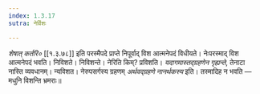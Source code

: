 ```yaml
---
index: 1.3.17
sutra: नेर्विशः

---
```

_शेषात् कर्तरि०_ [[१.३.७८]] इति परस्मैपदे प्राप्ते निपूर्वाद् विश आत्मनेपदं विधीयते। नेःपरस्माद् विश आत्मनेपदं भवति। निविशते। निविशन्ते। नेरिति किम्? प्रविशति। _यदागमास्तद्ग्रहणेन गृह्यन्ते_, तेनाटा नास्ति व्यवधानम्। न्यविशत। नेरुपसर्गस्य ग्रहणम् _अर्थवद्ग्रहणे नानर्थकस्य_ इति। तस्मादिह न भवति — मधुनि विशन्ति भ्रमराः॥